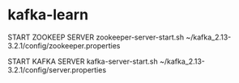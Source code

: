 # kafka-learn

START ZOOKEEP SERVER
zookeeper-server-start.sh ~/kafka_2.13-3.2.1/config/zookeeper.properties

START KAFKA SERVER
kafka-server-start.sh ~/kafka_2.13-3.2.1/config/server.properties